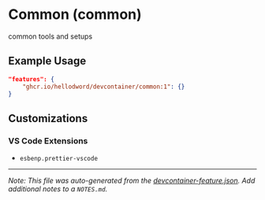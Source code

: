 
# Common (common)

common tools and setups

## Example Usage

```json
"features": {
    "ghcr.io/hellodword/devcontainer/common:1": {}
}
```



## Customizations

### VS Code Extensions

- `esbenp.prettier-vscode`



---

_Note: This file was auto-generated from the [devcontainer-feature.json](https://github.com/hellodword/devcontainer/blob/main/src/common/devcontainer-feature.json).  Add additional notes to a `NOTES.md`._
